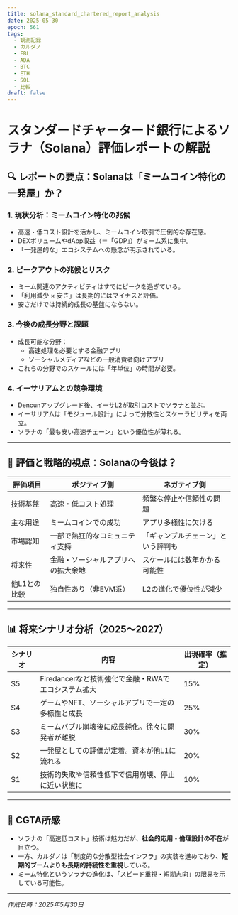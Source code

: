 ```yaml
---
title: solana_standard_chartered_report_analysis
date: 2025-05-30
epoch: 561
tags:
  - 観測記録
  - カルダノ
  - FBL
  - ADA
  - BTC
  - ETH
  - SOL
  - 比較
draft: false
---
```


# スタンダードチャータード銀行によるソラナ（Solana）評価レポートの解説

## 🔍 レポートの要点：Solanaは「ミームコイン特化の一発屋」か？

### 1. 現状分析：ミームコイン特化の兆候
- 高速・低コスト設計を活かし、ミームコイン取引で圧倒的な存在感。
- DEXボリュームやdApp収益（＝「GDP」）がミーム系に集中。
- 「一発屋的な」エコシステムへの懸念が明示されている。

### 2. ピークアウトの兆候とリスク
- ミーム関連のアクティビティはすでにピークを過ぎている。
- 「利用減少 × 安さ」は長期的にはマイナスと評価。
- 安さだけでは持続的成長の基盤にならない。

### 3. 今後の成長分野と課題
- 成長可能な分野：
  - 高速処理を必要とする金融アプリ
  - ソーシャルメディアなどの一般消費者向けアプリ
- これらの分野でのスケールには「年単位」の時間が必要。

### 4. イーサリアムとの競争環境
- Dencunアップグレード後、イーサL2が取引コストでソラナと並ぶ。
- イーサリアムは「モジュール設計」によって分散性とスケーラビリティを両立。
- ソラナの「最も安い高速チェーン」という優位性が薄れる。

---

## 🧭 評価と戦略的視点：Solanaの今後は？

| 評価項目       | ポジティブ側                               | ネガティブ側                                     |
|----------------|---------------------------------------------|--------------------------------------------------|
| 技術基盤       | 高速・低コスト処理                         | 頻繁な停止や信頼性の問題                         |
| 主な用途       | ミームコインでの成功                        | アプリ多様性に欠ける                             |
| 市場認知       | 一部で熱狂的なコミュニティ支持             | 「ギャンブルチェーン」という評判も               |
| 将来性         | 金融・ソーシャルアプリへの拡大余地         | スケールには数年かかる可能性                     |
| 他L1との比較   | 独自性あり（非EVM系）                      | L2の進化で優位性が減少                           |

---

## 📊 将来シナリオ分析（2025〜2027）

| シナリオ | 内容                                                      | 出現確率（推定） |
|----------|-----------------------------------------------------------|------------------|
| S5       | Firedancerなど技術強化で金融・RWAでエコシステム拡大     | 15%              |
| S4       | ゲームやNFT、ソーシャルアプリで一定の多様性と成長       | 25%              |
| S3       | ミームバブル崩壊後に成長鈍化。徐々に開発者が離脱        | 30%              |
| S2       | 一発屋としての評価が定着。資本が他L1に流れる            | 20%              |
| S1       | 技術的失敗や信頼性低下で信用崩壊、停止に近い状態に     | 10%              |

---

## 🧩 CGTA所感

- ソラナの「高速低コスト」技術は魅力だが、**社会的応用・倫理設計の不在**が目立つ。
- 一方、カルダノは「制度的な分散型社会インフラ」の実装を進めており、**短期的ブームよりも長期的持続性を重視**している。
- ミーム特化というソラナの進化は、「スピード重視・短期志向」の限界を示している可能性。

---

*作成日時：2025年5月30日*
